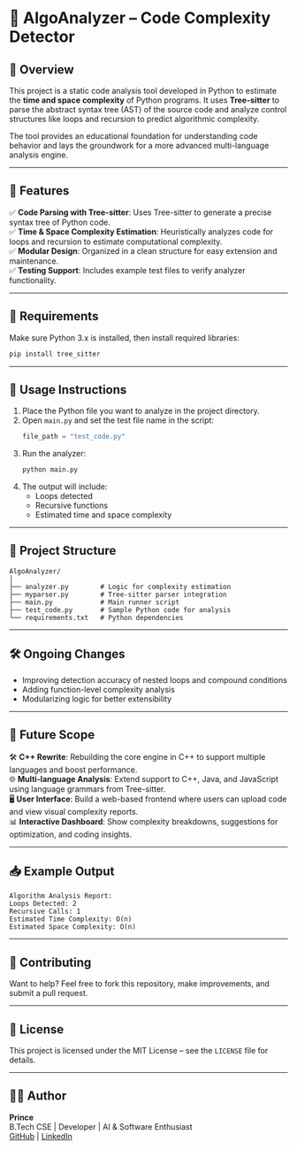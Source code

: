 # 🧠 AlgoAnalyzer – Code Complexity Detector

## 📖 Overview  
This project is a static code analysis tool developed in Python to estimate the **time and space complexity** of Python programs. It uses **Tree-sitter** to parse the abstract syntax tree (AST) of the source code and analyze control structures like loops and recursion to predict algorithmic complexity.

The tool provides an educational foundation for understanding code behavior and lays the groundwork for a more advanced multi-language analysis engine.

---

## 🚀 Features

✅ **Code Parsing with Tree-sitter**: Uses Tree-sitter to generate a precise syntax tree of Python code.  
✅ **Time & Space Complexity Estimation**: Heuristically analyzes code for loops and recursion to estimate computational complexity.  
✅ **Modular Design**: Organized in a clean structure for easy extension and maintenance.  
✅ **Testing Support**: Includes example test files to verify analyzer functionality.

---

## 🧰 Requirements

Make sure Python 3.x is installed, then install required libraries:

```bash
pip install tree_sitter
```

---

## 🧪 Usage Instructions

1. Place the Python file you want to analyze in the project directory.  
2. Open `main.py` and set the test file name in the script:
   ```python
   file_path = "test_code.py"
   ```
3. Run the analyzer:
   ```bash
   python main.py
   ```
4. The output will include:
   - Loops detected  
   - Recursive functions  
   - Estimated time and space complexity

---

## 📂 Project Structure

```
AlgoAnalyzer/
│
├── analyzer.py        # Logic for complexity estimation
├── myparser.py        # Tree-sitter parser integration
├── main.py            # Main runner script
├── test_code.py       # Sample Python code for analysis
└── requirements.txt   # Python dependencies
```

---

## 🛠️ Ongoing Changes

- Improving detection accuracy of nested loops and compound conditions  
- Adding function-level complexity analysis  
- Modularizing logic for better extensibility

---

## 🔮 Future Scope

🛠️ **C++ Rewrite**: Rebuilding the core engine in C++ to support multiple languages and boost performance.  
🌐 **Multi-language Analysis**: Extend support to C++, Java, and JavaScript using language grammars from Tree-sitter.  
🖥️ **User Interface**: Build a web-based frontend where users can upload code and view visual complexity reports.  
📊 **Interactive Dashboard**: Show complexity breakdowns, suggestions for optimization, and coding insights.

---

## 📥 Example Output

```
Algorithm Analysis Report:
Loops Detected: 2
Recursive Calls: 1
Estimated Time Complexity: O(n)
Estimated Space Complexity: O(n)
```

---

## 🤝 Contributing

Want to help? Feel free to fork this repository, make improvements, and submit a pull request.

---

## 📄 License

This project is licensed under the MIT License – see the `LICENSE` file for details.

---

## 👨‍💻 Author

**Prince**  
B.Tech CSE | Developer | AI & Software Enthusiast  
[GitHub](http://github.com/princee01) | [LinkedIn](https://linkedin.com/in/yourprofile)

